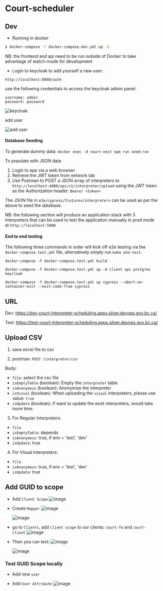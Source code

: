 # Court-scheduler

## Dev

- Running in docker

```bash
$ docker-compose -f docker-compose.dev.yml up -d
```

NB: the frontend and api need to be run outside of Docker to take advantage of watch-mode for development

- Login to keycloak to add yourself a new user:

`http://localhost:8080/auth`

use the following credentials to access the keycloak admin panel:

```
username: admin
password: password
```

![keycloak](https://i.imgur.com/9COED9p.png)

add user

![add user](https://i.imgur.com/ZiKLZXO.png)

#### Database Seeding

To generate dummy data: `docker exec -d court-nest npm run seed:run`

To populate with JSON data

1. Login to app via a web browser
2. Retrieve the JWT token from network tab
3. Use Postman to POST a JSON array of interpreters to `http://localhost:4000/api/v1/interpreter/upload` using the JWT token as the Authorization header: `Bearer <token>`

The JSON file in `e2e/cypress/fixtures/interpreters` can be used as per the above to seed the database.

NB: the following section will produce an application stack with 3 interpreters that can be used to test the application manually in prod mode at `http://localhost:5000`

#### End to end testing

The following three commands in order will kick off e2e testing via the `docker-compose.test.yml` file, alternatively simply run `make e2e-test`:

`docker-compose -f docker-compose.test.yml build`

`docker-compose -f docker-compose.test.yml up -d client api postgres keycloak`

`docker-compose -f docker-compose.test.yml up cypress --abort-on-container-exit --exit-code-from cypress`

## URL

Dev: https://dev-court-interpreter-scheduling.apps.silver.devops.gov.bc.ca/

Test: https://test-court-interpreter-scheduling.apps.silver.devops.gov.bc.ca/

## Upload CSV

1. save excel file to csv

2. postman: `POST /interpreter/csv`

Body:

- `file`: select the csv file
- `isEmptyTable` (boolean): Empty the `interpreter` table
- `isAnonymous` (boolean): Anonymize the interpreter
- `isVisual` (boolean): When uploading the `visual` interpreters, please use value: `true`
- `isUpdate` (boolean): if want to update the exist interpreters, would take more time.

3. For Regular Interpreters:

- `file`
- `isEmptyTable`: depends
- `isAnonymous`: true, if env = 'test', 'dev'
- `isUpdate`: true

4. For Visual Interpreters:

- `file`
- `isAnonymous`: true, if env = 'test', 'dev'
- `isUpdate`: true

## Add GUID to scope

- Add `Client Scope`
  ![image](https://user-images.githubusercontent.com/31360789/117179536-125a5700-ad88-11eb-861c-59260a7a9b90.png)

- Create `Mapper`
  ![image](https://user-images.githubusercontent.com/31360789/117179714-433a8c00-ad88-11eb-8d20-ca11e3cbfbdb.png)

  ![image](https://user-images.githubusercontent.com/31360789/117179843-6b29ef80-ad88-11eb-8509-d1670669787a.png)

- go to `Clients`, add `client scope` to our clients: `court-fe` and `court-client`
  ![image](https://user-images.githubusercontent.com/31360789/117180137-b6440280-ad88-11eb-935b-1db160c2d419.png)

- Then you can test:
  ![image](https://user-images.githubusercontent.com/31360789/117181778-741bc080-ad8a-11eb-8a67-c4b1eb2d1166.png)

  ![image](https://user-images.githubusercontent.com/31360789/117182066-be9d3d00-ad8a-11eb-88c4-f96b7acb4321.png)

### Test GUID Scope locally

- Add new `user`

- Add `User Attribute`
  ![image](https://user-images.githubusercontent.com/31360789/117189662-4d15bc80-ad93-11eb-8592-efb5d8d80d2f.png)
